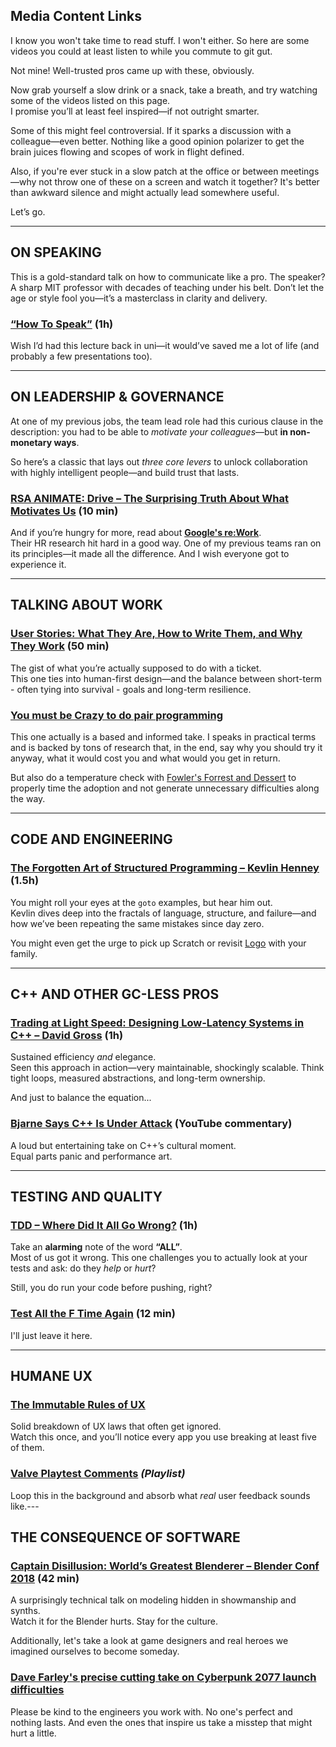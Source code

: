 ## Media Content Links

I know you won't take time to read stuff. I won't either. So here are some videos you could at least listen to while you commute to git gut.

Not mine! Well-trusted pros came up with these, obviously.

Now grab yourself a slow drink or a snack, take a breath, and try watching some of the videos listed on this page.  
I promise you’ll at least feel inspired—if not outright smarter.

Some of this might feel controversial. If it sparks a discussion with a colleague—even better. Nothing like a good opinion polarizer to get the brain juices flowing and scopes of work in flight defined.

Also, if you're ever stuck in a slow patch at the office or between meetings—why not throw one of these on a screen and watch it together? It's better than awkward silence and might actually lead somewhere useful.

Let’s go.

---

## ON SPEAKING

This is a gold-standard talk on how to communicate like a pro. The speaker? A sharp MIT professor with decades of teaching under his belt. Don’t let the age or style fool you—it’s a masterclass in clarity and delivery.

### [“How To Speak”](https://www.youtube.com/watch?v=Unzc731iCUY) (1h)

Wish I’d had this lecture back in uni—it would’ve saved me a lot of life (and probably a few presentations too).

---

## ON LEADERSHIP & GOVERNANCE

At one of my previous jobs, the team lead role had this curious clause in the description: you had to be able to *motivate your colleagues*—but **in non-monetary ways**.

So here’s a classic that lays out *three core levers* to unlock collaboration with highly intelligent people—and build trust that lasts.

### [RSA ANIMATE: Drive – The Surprising Truth About What Motivates Us](https://www.youtube.com/watch?v=u6XAPnuFjJc) (10 min)

And if you’re hungry for more, read about [**Google's re:Work**](https://rework.withgoogle.com/en/).  
Their HR research hit hard in a good way. One of my previous teams ran on its principles—it made all the difference. And I wish everyone got to experience it.

---

## TALKING ABOUT WORK

### [User Stories: What They Are, How to Write Them, and Why They Work](https://www.youtube.com/watch?v=6q5-cVeNjCE) (50 min)

The gist of what you’re actually supposed to do with a ticket.  
This one ties into human-first design—and the balance between short-term - often tying into survival - goals and long-term resilience.

### [You must be Crazy to do pair programming](https://www.youtube.com/watch?v=aItVJprLYkg)

This one actually is a based and informed take. I speaks in practical terms and is backed by tons of research that, in the end, say why you should try it anyway, what it would cost you and what would you get in return.

But also do a temperature check with [Fowler's Forrest and Dessert](https://martinfowler.com/bliki/ForestAndDesert.html) to properly time the adoption and not generate unnecessary  difficulties along the way.

---

## CODE AND ENGINEERING

### [The Forgotten Art of Structured Programming – Kevlin Henney](https://www.youtube.com/watch?v=SFv8Wm2HdNM) (1.5h)

You might roll your eyes at the `goto` examples, but hear him out.  
Kevlin dives deep into the fractals of language, structure, and failure—and how we’ve been repeating the same mistakes since day zero.

You might even get the urge to pick up Scratch or revisit [Logo](https://en.wikipedia.org/wiki/Logo_(programming_language)) with your family.

---

## C++ AND OTHER GC-LESS PROS

### [Trading at Light Speed: Designing Low-Latency Systems in C++ – David Gross](https://www.youtube.com/watch?v=8uAW5FQtcvE) (1h)

Sustained efficiency *and* elegance.  
Seen this approach in action—very maintainable, shockingly scalable. Think tight loops, measured abstractions, and long-term ownership.

And just to balance the equation...

### [Bjarne Says C++ Is Under Attack](https://www.youtube.com/watch?v=nfx9iV7GuNk) (YouTube commentary)

A loud but entertaining take on C++’s cultural moment.  
Equal parts panic and performance art.

---

## TESTING AND QUALITY

### [TDD – Where Did It All Go Wrong?](https://www.youtube.com/watch?v=EZ05e7EMOLM) (1h)

Take an **alarming** note of the word **“ALL”**.  
Most of us got it wrong. This one challenges you to actually look at your tests and ask: do they *help* or *hurt*?

Still, you do run your code before pushing, right?

### [Test All the F Time Again](https://www.youtube.com/watch?v=QMU6SjMZq1Q) (12 min)

I'll just leave it here.

---

## HUMANE UX

### [The Immutable Rules of UX](https://www.youtube.com/watch?v=OtBeg5eyEHU)

Solid breakdown of UX laws that often get ignored.  
Watch this once, and you’ll notice every app you use breaking at least five of them.

### [Valve Playtest Comments](https://www.youtube.com/watch?v=jT6bR1OmwtM&list=PLTDOqN-X54Xw5-NCsEiAWDv2wuALLGLCg&index=1) *(Playlist)*

Loop this in the background and absorb what *real* user feedback sounds like.---

## THE CONSEQUENCE OF SOFTWARE

### [Captain Disillusion: World’s Greatest Blenderer – Blender Conf 2018](https://www.youtube.com/watch?v=1qSTcxt2t74) (42 min)

A surprisingly technical talk on modeling hidden in showmanship and synths.  
Watch it for the Blender hurts. Stay for the culture.

Additionally, let's take a look at game designers and real heroes we imagined ourselves to become someday.

### [Dave Farley's precise cutting take on Cyberpunk 2077 launch difficulties](https://youtu.be/E-jGEtqB4wU?si=HSl5q5ON1WdWrKTK&t=129)

Please be kind to the engineers you work with. No one's perfect and nothing lasts. And even the ones that inspire us take a misstep that might hurt a little.


